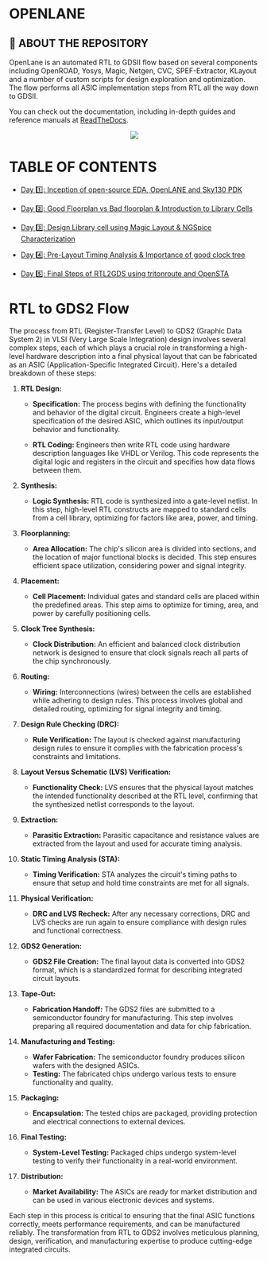 # OPENLANE

## :book: ABOUT THE REPOSITORY
OpenLane is an automated RTL to GDSII flow based on several components including OpenROAD, Yosys, Magic, Netgen, CVC, SPEF-Extractor, KLayout and a number of custom scripts for design exploration and optimization. The flow performs all ASIC implementation steps from RTL all the way down to GDSII.

You can check out the documentation, including in-depth guides and reference manuals at [ReadTheDocs](https://openlane.readthedocs.io/).

<p align="center">
  <img src="https://github.com/Tech-mohankrishna/Working_With_OpenLane/assets/57735263/5ec41586-8e86-4ff9-b931-c496f565bbbd" >
</p>


# TABLE OF CONTENTS
+ [Day 1️⃣: Inception of open-source EDA, OpenLANE and Sky130 PDK](#introduction-to-risc-v-isa-and-gnu-compiler-toolchain)

+ [Day 2️⃣: Good Floorplan vs Bad floorplan & Introduction to Library Cells](#introduction-to-risc-v-isa-and-gnu-compiler-toolchain)

+ [Day 3️⃣: Design Library cell using Magic Layout & NGSpice Characterization](#introduction-to-risc-v-isa-and-gnu-compiler-toolchain)

+ [Day 4️⃣: Pre-Layout Timing Analysis & Importance of good clock tree](#introduction-to-risc-v-isa-and-gnu-compiler-toolchain)

+ [Day 5️⃣: Final Steps of RTL2GDS using tritonroute and OpenSTA](#introduction-to-risc-v-isa-and-gnu-compiler-toolchain)


# RTL to GDS2 Flow
The process from RTL (Register-Transfer Level) to GDS2 (Graphic Data System 2) in VLSI (Very Large Scale Integration) design involves several complex steps, each of which plays a crucial role in transforming a high-level hardware description into a final physical layout that can be fabricated as an ASIC (Application-Specific Integrated Circuit). Here's a detailed breakdown of these steps:

1. **RTL Design:**
   - **Specification:** The process begins with defining the functionality and behavior of the digital circuit. Engineers create a high-level specification of the desired ASIC, which outlines its input/output behavior and functionality.

   - **RTL Coding:** Engineers then write RTL code using hardware description languages like VHDL or Verilog. This code represents the digital logic and registers in the circuit and specifies how data flows between them.

2. **Synthesis:**
   - **Logic Synthesis:** RTL code is synthesized into a gate-level netlist. In this step, high-level RTL constructs are mapped to standard cells from a cell library, optimizing for factors like area, power, and timing.

3. **Floorplanning:**
   - **Area Allocation:** The chip's silicon area is divided into sections, and the location of major functional blocks is decided. This step ensures efficient space utilization, considering power and signal integrity.

4. **Placement:**
   - **Cell Placement:** Individual gates and standard cells are placed within the predefined areas. This step aims to optimize for timing, area, and power by carefully positioning cells.

5. **Clock Tree Synthesis:**
   - **Clock Distribution:** An efficient and balanced clock distribution network is designed to ensure that clock signals reach all parts of the chip synchronously.

6. **Routing:**
   - **Wiring:** Interconnections (wires) between the cells are established while adhering to design rules. This process involves global and detailed routing, optimizing for signal integrity and timing.

7. **Design Rule Checking (DRC):**
   - **Rule Verification:** The layout is checked against manufacturing design rules to ensure it complies with the fabrication process's constraints and limitations.

8. **Layout Versus Schematic (LVS) Verification:**
   - **Functionality Check:** LVS ensures that the physical layout matches the intended functionality described at the RTL level, confirming that the synthesized netlist corresponds to the layout.

9. **Extraction:**
   - **Parasitic Extraction:** Parasitic capacitance and resistance values are extracted from the layout and used for accurate timing analysis.

10. **Static Timing Analysis (STA):**
    - **Timing Verification:** STA analyzes the circuit's timing paths to ensure that setup and hold time constraints are met for all signals.

11. **Physical Verification:**
    - **DRC and LVS Recheck:** After any necessary corrections, DRC and LVS checks are run again to ensure compliance with design rules and functional correctness.

12. **GDS2 Generation:**
    - **GDS2 File Creation:** The final layout data is converted into GDS2 format, which is a standardized format for describing integrated circuit layouts.

13. **Tape-Out:**
    - **Fabrication Handoff:** The GDS2 files are submitted to a semiconductor foundry for manufacturing. This step involves preparing all required documentation and data for chip fabrication.

14. **Manufacturing and Testing:**
    - **Wafer Fabrication:** The semiconductor foundry produces silicon wafers with the designed ASICs.
    - **Testing:** The fabricated chips undergo various tests to ensure functionality and quality.

15. **Packaging:**
    - **Encapsulation:** The tested chips are packaged, providing protection and electrical connections to external devices.

16. **Final Testing:**
    - **System-Level Testing:** Packaged chips undergo system-level testing to verify their functionality in a real-world environment.

17. **Distribution:**
    - **Market Availability:** The ASICs are ready for market distribution and can be used in various electronic devices and systems.

Each step in this process is critical to ensuring that the final ASIC functions correctly, meets performance requirements, and can be manufactured reliably. The transformation from RTL to GDS2 involves meticulous planning, design, verification, and manufacturing expertise to produce cutting-edge integrated circuits.
